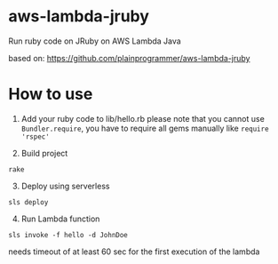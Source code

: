 # aws-lambda-jruby
Run ruby code on JRuby on AWS Lambda Java

based on:
https://github.com/plainprogrammer/aws-lambda-jruby

# How to use
1. Add your ruby code to lib/hello.rb
please note that you cannot use `Bundler.require`,
you have to require all gems manually like `require 'rspec'`

2. Build project
```
rake
```
3. Deploy using serverless
```
sls deploy
```
4. Run Lambda function
```
sls invoke -f hello -d JohnDoe
```
needs timeout of at least 60 sec for the first execution of the lambda
